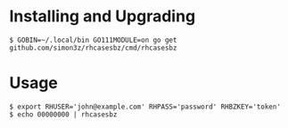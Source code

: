 # Installing and Upgrading

    $ GOBIN=~/.local/bin GO111MODULE=on go get github.com/simon3z/rhcasesbz/cmd/rhcasesbz

# Usage

    $ export RHUSER='john@example.com' RHPASS='password' RHBZKEY='token'
    $ echo 00000000 | rhcasesbz
